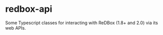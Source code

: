 redbox-api
==========

Some Typescript classes for interacting with ReDBox (1.8+ and 2.0) via
its web APIs.